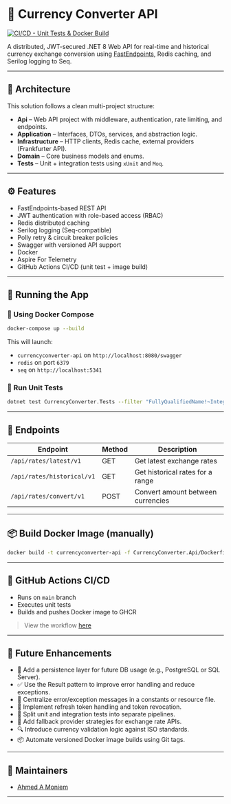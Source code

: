 # 💱 Currency Converter API

[![CI/CD - Unit Tests & Docker Build](https://github.com/ahmedamoniem/CurrencyConverterAPI/actions/workflows/ci-cd.yml/badge.svg?branch=main)](https://github.com/ahmedamoniem/CurrencyConverterAPI/actions/workflows/ci-cd.yml)

A distributed, JWT-secured .NET 8 Web API for real-time and historical currency exchange conversion using [FastEndpoints](https://fast-endpoints.com/), Redis caching, and Serilog logging to Seq.

---

## 📐 Architecture

This solution follows a clean multi-project structure:

- **Api** – Web API project with middleware, authentication, rate limiting, and endpoints.
- **Application** – Interfaces, DTOs, services, and abstraction logic.
- **Infrastructure** – HTTP clients, Redis cache, external providers (Frankfurter API).
- **Domain** – Core business models and enums.
- **Tests** – Unit + integration tests using `xUnit` and `Moq`.

---

## ⚙️ Features

-  FastEndpoints-based REST API
-  JWT authentication with role-based access (RBAC)
-  Redis distributed caching
-  Serilog logging (Seq-compatible)
-  Polly retry & circuit breaker policies
-  Swagger with versioned API support
-  Docker
-  Aspire For Telemetry 
-  GitHub Actions CI/CD (unit test + image build)

---

## 🚀 Running the App

### 🐳 Using Docker Compose

```bash
docker-compose up --build
```

This will launch:
- `currencyconverter-api` on `http://localhost:8080/swagger`
- `redis` on port `6379`
- `seq` on `http://localhost:5341`

### 🧪 Run Unit Tests

```bash
dotnet test CurrencyConverter.Tests --filter "FullyQualifiedName!~IntegrationTests"
```

---

## 🧱 Endpoints

| Endpoint                     | Method | Description                        |
|-----------------------------|--------|------------------------------------|
| `/api/rates/latest/v1`         | GET    | Get latest exchange rates          |
| `/api/rates/historical/v1`     | GET    | Get historical rates for a range   |
| `/api/rates/convert/v1`        | POST   | Convert amount between currencies  |

---

## 📦 Build Docker Image (manually)

```bash
docker build -t currencyconverter-api -f CurrencyConverter.Api/Dockerfile .
```

---

## 🔁 GitHub Actions CI/CD

- Runs on `main` branch
- Executes unit tests
- Builds and pushes Docker image to GHCR

> View the workflow [here](.github/workflows/ci-cd.yml)

---

## 🌱 Future Enhancements

- 💾 Add a persistence layer for future DB usage (e.g., PostgreSQL or SQL Server).
- ✅ Use the Result pattern to improve error handling and reduce exceptions.
- 🧾 Centralize error/exception messages in a constants or resource file.
- 🔐 Implement refresh token handling and token revocation.
- 🧪 Split unit and integration tests into separate pipelines.
- 🔄 Add fallback provider strategies for exchange rate APIs.
- 🔍 Introduce currency validation logic against ISO standards.
- 📦 Automate versioned Docker image builds using Git tags.

---

## 👥 Maintainers

- [Ahmed A Moniem](https://github.com/ahmedamoniem)

---


